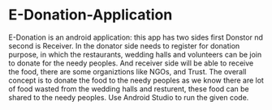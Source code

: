 # E-Donation-Application
E-Donation is an android application: this app has two sides first Donstor nd second is Receiver.
In the donator side needs to register for donation purpose, in which the restaurants, wedding halls and volunteers can be join to donate for the needy peoples.
And receiver side will be able to receive the food, there are some organiztions like NGOs, and Trust. 
The overall concept is to donate the food to the needy peoples as we know there are lot of food wasted from the wedding halls and resturent, these food can be shared to the needy peoples. 
Use Android Studio to run the given code. 
